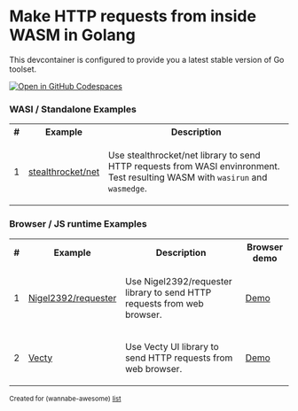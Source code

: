 # Make HTTP requests from inside WASM in Golang

This devcontainer is configured to provide you a latest stable version of Go toolset.

[![Open in GitHub Codespaces](https://github.com/codespaces/badge.svg)](https://codespaces.new/wasm-outbound-http-examples/go)

### WASI / Standalone Examples

<table>
<tr>
<th>#</th>
<th>Example</th>
<th>Description</th>
</tr>
<tr>
<td>1</td>
<td>

[stealthrocket/net](wasi-stealthrocket-net/README.md)

</td>
<td>

Use stealthrocket/net library to send HTTP requests from WASI envinronment.
Test resulting WASM with `wasirun` and `wasmedge`.

</td>
</tr>
</table>

### Browser / JS runtime Examples

<table>
<tr>
<th>#</th>
<th>Example</th>
<th>Description</th>
<th>Browser demo</th>
</tr>
<tr>
<td>1</td>
<td>

[Nigel2392/requester](browser-requester/README.md)

</td>
<td>

Use Nigel2392/requester library to send HTTP requests from web browser.

</td>
<td>

[Demo](https://wasm-outbound-http-examples.github.io/go/requester/)

</td>
</tr>
<tr>
<td>2</td>
<td>

[Vecty](browser-vecty/README.md)

</td>
<td>

Use Vecty UI library to send HTTP requests from web browser.

</td>
<td>

[Demo](https://wasm-outbound-http-examples.github.io/go/vecty/)

</td>
</tr>
</table>

<sub>Created for (wannabe-awesome) [list](https://github.com/vasilev/HTTP-request-from-inside-WASM)</sub>
